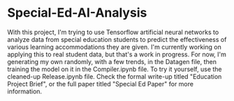 # Special-Ed-AI-Analysis

With this project, I'm trying to use Tensorflow artificial neural networks to analyze data from special education students to predict the effectiveness of various learning accommodations they are given. 
I'm currently working on applying this to real student data, but that's a work in progress.
For now, I'm generating my own randomly, with a few trends, in the Datagen file, then training the model on it in the Compiler.ipynb file.
To try it yourself, use the cleaned-up Release.ipynb file.
Check the formal write-up titled "Education Project Brief", or the full paper titled "Special Ed Paper" for more information.
